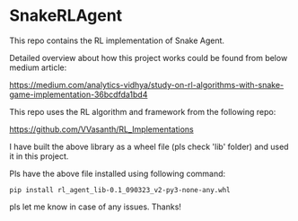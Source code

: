 # SnakeRLAgent
This repo contains the RL implementation of Snake Agent.

Detailed overview about how this project works could be found from below medium article:

https://medium.com/analytics-vidhya/study-on-rl-algorithms-with-snake-game-implementation-36bcdfda1bd4

This repo uses the RL algorithm and framework from the following repo:

https://github.com/VVasanth/RL_Implementations

I have built the above library as a wheel file (pls check 'lib' folder) and used it in this project.

Pls have the above file installed using following command:

`pip install rl_agent_lib-0.1_090323_v2-py3-none-any.whl` 

pls let me know in case of any issues. Thanks! 
